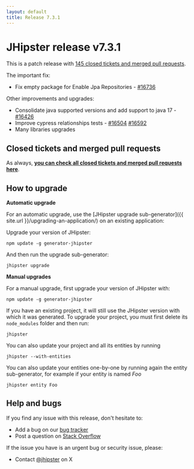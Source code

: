 ```yaml
---
layout: default
title: Release 7.3.1
---
```


JHipster release v7.3.1
==================

This is a patch release with [145 closed tickets and merged pull requests](https://github.com/jhipster/generator-jhipster/issues?q=milestone%3A7.3.1+is%3Aclosed).

The important fix:
- Fix empty package for Enable Jpa Repositories - [#16736](https://github.com/jhipster/generator-jhipster/pull/16736)

Other improvements and upgrades:
- Consolidate java supported versions and add support to java 17 - [#16426](https://github.com/jhipster/generator-jhipster/pull/16426)
- Improve cypress relationships tests - [#16504](https://github.com/jhipster/generator-jhipster/pull/16504) [#16592](https://github.com/jhipster/generator-jhipster/pull/16592)
- Many libraries upgrades

Closed tickets and merged pull requests
------------
As always, __[you can check all closed tickets and merged pull requests here](https://github.com/jhipster/generator-jhipster/issues?q=milestone%3A7.3.1+is%3Aclosed)__.

How to upgrade
------------

**Automatic upgrade**

For an automatic upgrade, use the [JHipster upgrade sub-generator]({{ site.url }}/upgrading-an-application/) on an existing application:

Upgrade your version of JHipster:

```
npm update -g generator-jhipster
```

And then run the upgrade sub-generator:

```
jhipster upgrade
```

**Manual upgrades**

For a manual upgrade, first upgrade your version of JHipster with:

```
npm update -g generator-jhipster
```

If you have an existing project, it will still use the JHipster version with which it was generated.
To upgrade your project, you must first delete its `node_modules` folder and then run:

```
jhipster
```

You can also update your project and all its entities by running

```
jhipster --with-entities
```

You can also update your entities one-by-one by running again the entity sub-generator, for example if your entity is named _Foo_

```
jhipster entity Foo
```


Help and bugs
--------------

If you find any issue with this release, don't hesitate to:

- Add a bug on our [bug tracker](https://github.com/jhipster/generator-jhipster/issues?state=open)
- Post a question on [Stack Overflow](http://stackoverflow.com/tags/jhipster/info)

If the issue you have is an urgent bug or security issue, please:

- Contact [@jhipster](https://twitter.com/jhipster) on X
